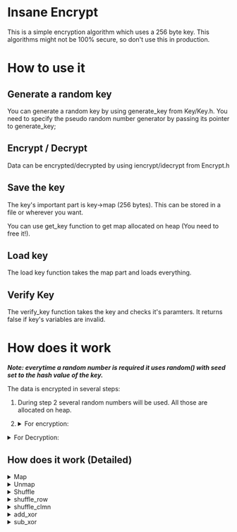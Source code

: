 # Insane Encrypt
This is a simple encryption algorithm which uses a 256 byte key. This algorithms might not be 100% secure, so don't use this in production.

# How to use it
## Generate a random key
You can generate a random key by using generate_key from Key/Key.h. You need to specify the pseudo random number generator by passing its pointer to generate_key;

## Encrypt / Decrypt
Data can be encrypted/decrypted by using iencrypt/idecrypt from Encrypt.h

## Save the key
The key's important part is key->map (256 bytes). This can be stored in a file or wherever you want.

You can use get_key function to get map allocated on heap (You need to free it!).

## Load key
The load key function takes the map part and loads everything.

## Verify Key
The verify_key function takes the key and checks it's paramters. It returns false if key's variables are invalid.

# How does it work
***Note: everytime a random number is required it uses random() with seed set to the hash value of the key.***

The data is encrypted in several steps:
1. During step 2 several random numbers will be used. All those are allocated on heap. 
2. <details>
    <summary>For encryption: </summary>

    The data is encrypted n times. where n is random number of operations:
    * Generate random numbers by repeatedly calling gen_random_numbers.
    * map each byte using the key->map. Every byte is replaced by key->map[byte].
    * shuffle the data.
    * add_xor is called
    * shuffle the data.
    </details>
<details>
    <summary>For Decryption:</summary>

    Decryption is exact opposite of encryption. All the random numbers used previously are used in reverse order.
</details>

## How does it work (Detailed)
<details>
    <summary>Map</summary>

    Each byte is replaced with the byte which is at that index in key->map[]. 
    eg: if key->map = [30, 138, 47, 123, ...]
    0 is replaced by 30, 1 by 138 and so on.
</details>

<details>
    <summary>Unmap</summary>
    
    Each byte is replaced with the byte which is at that index in key->unmap[].
</details>

<details>
    <summary>Shuffle</summary>

    To shuffle the data, it is divided into segments of random length between key->min_row_size and key->max_row_size (it does not form a square! number of column may be more or less). Each segment is called a row here. The last row might contain less bytes than the other rows if (data_length % row size != 0).

    Shuffle has the following steps:
    1. shuffle rows by calling shuffle_row
    2. swap rows: Swap each row with a random row.
    3. shuffle columns by callong shuffle_clmn
    4. every byte is swapped with a random byte from the data.
</details>


<details>
    <summary>shuffle_row</summary>

    It shifts the data in the row by a random number.
</details>


<details>
    <summary>shuffle_clmn</summary>

    It shifts the data at a specific index from each row.
</details>


<details>
    <summary>add_xor</summary>

    1. A variable s is defined as key->map[random index];
    2. Each (except last) byte (i'th byte; i is index of byte in data array) is XORed to j'th byte of key->map[256]. Where j = (i + s + next byte of data) % 256; 
       Then ((s + i) % 256)'th byte of key->map is added to it.
    3. Last byte is XORed and added using key->map[s] byte.

</details>


<details>
    <summary>sub_xor</summary>

    exact opposite of add_xor.
</details>